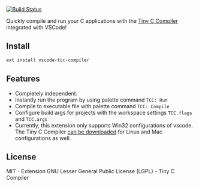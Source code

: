[![Build Status](https://travis-ci.org/LiHRaM/vscode-tcc-compiler.svg?branch=master)](https://travis-ci.org/LiHRaM/vscode-tcc-compiler)

Quickly compile and run your C applications with the [Tiny C Compiler](https://bellard.org/tcc/) integrated with VSCode!

## Install 
```sh
ext install vscode-tcc-compiler
``` 
## Features
- Completely independent.
- Instantly run the program by using palette command `TCC: Run`
- Compile to executable file with palette command `TCC: Compile`
- Configure build args for projects with the workspace settings `TCC.flags` and `TCC.args`
- Currently, this extension only supports Win32 configurations of vscode. The Tiny C Compiler [can be downloaded](http://download.savannah.gnu.org/releases/tinycc/) for Linux and Mac configurations as well.

## License
MIT - Extension
GNU Lesser General Public License (LGPL) - Tiny C Compiler
